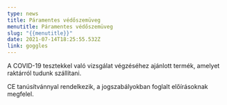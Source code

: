 ```yaml
---
type: news
title: Páramentes védőszemüveg
menutitle: Páramentes védőszemüveg
slug: "{{menutitle}}"
date: 2021-07-14T18:25:55.532Z
link: goggles
---
```

A COVID-19 tesztekkel való vizsgálat végzéséhez ajánlott termék, amelyet raktárról tudunk szállítani.

CE tanúsítvánnyal rendelkezik, a jogszabályokban foglalt előírásoknak megfelel.